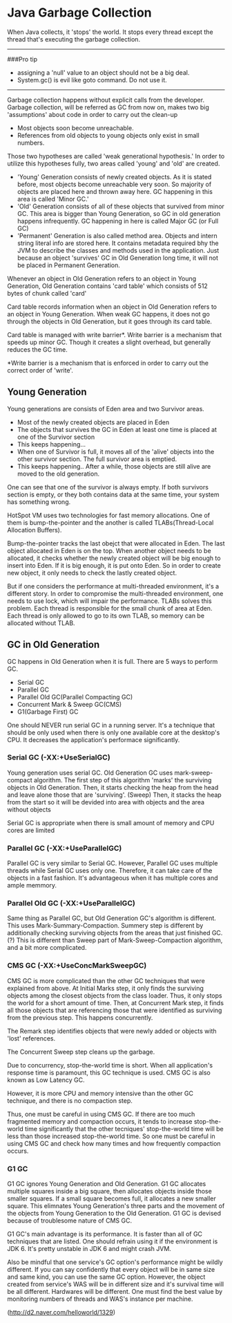 # Java Garbage Collection

When Java collects, it 'stops' the world. It stops every thread except the thread that's executing the garbage collection.

-------

###Pro tip

- assigning a 'null' value to an object should not be a big deal. 
- System.gc() is evil like goto command. Do not use it. 

-------

Garbage collection happens without explicit calls from the developer. Garbage collection, will be referred as GC from now on, makes two big 'assumptions' about code in order to carry out the clean-up

- Most objects soon become unreachable.
- References from old objects to young objects only exist in small numbers.

Those two hypotheses are called 'weak generational hypothesis.' In order to utilize this hypotheses fully, two areas called 'young' and 'old' are created.

- 'Young' Generation consists of newly created objects. As it is stated before, most objects become unreachable very soon. So majority of objects are placed here and thrown away here. GC happening in this area is called 'Minor GC.'
- 'Old' Generation consists of all of these objects that survived from minor GC. This area is bigger than Young Generation, so GC in old generation happens infrequently. GC happening in here is called Major GC (or Full GC)
- 'Permanent' Generation is also called method area. Objects and intern string literal info are stored here. It contains metadata required bhy the JVM to describe the classes and methods used in the application. Just because an object 'survives' GC in Old Generation long time, it will not be placed in Permanent Generation. 

Whenever an object in Old Generation refers to an object in Young Generation, Old Generation contains 'card table' which consists of 512 bytes of chunk called 'card'

Card table records information when an object in Old Generation refers to an object in Young Generation. When weak GC happens, it does not go through the objects in Old Generation, but it goes through its card table.

Card table is managed with write barrier*. Write barrier is a mechanism that speeds up minor GC. Though it creates a slight overhead, but generally reduces the GC time.

*Write barrier is a mechanism that is enforced in order to carry out the correct order of 'write'.

## Young Generation

Young generations are consists of Eden area and two Survivor areas.

- Most of the newly created objects are placed in Eden
- The objects that survives the GC in Eden at least one time is placed at one of the Survivor section
- This keeps happening...
- When one of Survivor is full, it moves all of the 'alive' objects into the other survivor section. The full survivor area is emptied.
- This keeps happening.. After a while, those objects are still alive are moved to the old generation.

One can see that one of the survivor is always empty. If both survivors section is empty, or they both contains data at the same time, your system has something wrong.

HotSpot VM uses two technologies for fast memory allocations. One of them is bump-the-pointer and the another is called TLABs(Thread-Local Allocation Buffers).

Bump-the-pointer tracks the last obejct that were allocated in Eden. The last object allocated in Eden is on the top. When another object needs to be allocated, it checks whether the newly created object will be big enough to insert into Eden. If it is big enough, it is put onto Eden. So in order to create new object, it only needs to check the lastly created object.

But if one considers the performance at multi-threaded environment, it's a different story. In order to compromise the multi-threaded environment, one needs to use lock, which will impair the performance. TLABs solves this problem. Each thread is responsible for the small chunk of area at Eden. Each thread is only allowed to go to its own TLAB, so memory can be allocated without TLAB.


## GC in Old Generation

GC happens in Old Generation when it is full. There are 5 ways to perform GC.

- Serial GC
- Parallel GC
- Parallel Old GC(Parallel Compacting GC)
- Concurrent Mark & Sweep GC(CMS)
- G1(Garbage First) GC

One should NEVER run serial GC in a running server. It's a technique that should be only used when there is only one available core at the desktop's CPU. It decreases the application's performace significantly.

### Serial GC (-XX:+UseSerialGC)

Young generation uses serial GC. Old Generation GC uses mark-sweep-compact algorithm. The first step of this algorithm 'marks' the surviving objects in Old Generation. Then, it starts checking the heap from the head and leave alone those that are 'surviving'. (Sweep) Then, it stacks the heap from the start so it will be devided into area with objects and the area without objects

Serial GC is appropriate when there is small amount of memory and CPU cores are limited

### Parallel GC (-XX:+UseParallelGC)

Parallel GC is very similar to Serial GC. However, Parallel GC uses multiple threads while Serial GC uses only one. Therefore, it can take care of the objects in a fast fashion. It's advantageous when it has multiple cores and ample memmory.

### Parallel Old GC (-XX:+UseParallelGC)

Same thing as Parallel GC, but Old Generation GC's algorithm is different. This uses Mark-Summary-Compaction. Summery step is different by additionally checking surviving objects from  the areas that just finished GC. (?) This is different than Sweep part of Mark-Sweep-Compaction algorithm, and a bit more complicated.

### CMS GC (-XX:+UseConcMarkSweepGC)

CMS GC is more complicated than the other GC techniques that were explained from above. At Initial Marks step, it only finds the surviving objects among the closest objects from the class loader. Thus, it only stops the world for a short amount of time. Then, at Concurrent Mark step, it finds all those objects that are referencing those that were identified as surviving from the previous step. This happens concurrently.

The Remark step identifies objects that were newly added or objects with 'lost' references. 

The Concurrent Sweep step cleans up the garbage.

Due to concurrency, stop-the-world time is short. When all application's response time is paramount, this GC technique is used. CMS GC is also known as Low Latency GC.

However, it is more CPU and memory intensive than the other GC technique, and there is no compaction step.

Thus, one must be careful in using CMS GC. If there are too much fragmented memory and compaction occurs, it tends to increase stop-the-world time significantly that the other tecniques' stop-the-world time will be less than those increased stop-the-world time. So one must be careful in using CMS GC and check how many times and how frequently compaction occurs.

### G1 GC

G1 GC ignores Young Generation and Old Generation. G1 GC allocates multiple squares inside a big square, then allocates objects inside those smaller squares. If a small square becomes full, it allocates a new smaller square. This elimnates Young Generation's three parts and the movement of the objects from Young Generation to the Old Generation. G1 GC is devised because of troublesome nature of CMS GC.

G1 GC's main advantage is its performance. It is faster than all of GC techniques that are listed. One should refrain using it if the environment is JDK 6. It's pretty unstable in JDK 6 and might crash JVM.

Also be mindful that one service's GC option's performance might be wildly different. If you can say confidently that every object will be in same size and same kind, you can use the same GC option. However, the object created from service's WAS will be in different size and it's survival time will be all different. Hardwares will be different. One must find the best value by monitoring numbers of threads and WAS's instance per machine. 


(http://d2.naver.com/helloworld/1329)